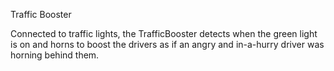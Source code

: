 Traffic Booster

Connected to traffic lights, the TrafficBooster detects when the green light is on and horns to boost the drivers as if an angry and in-a-hurry driver was horning behind them.